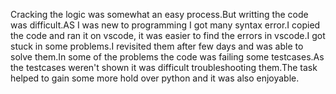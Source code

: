 Cracking the logic was somewhat an easy process.But writting the code was difficult.AS I was new to programming I got many syntax error.I copied the code and ran it on vscode, it was easier to find the errors in vscode.I got stuck in some problems.I revisited them after few days and was able to solve them.In some of the problems the code was failing some testcases.As the testcases weren't shown it was difficult troubleshooting them.The task helped to gain some more hold over python and it was also enjoyable.
